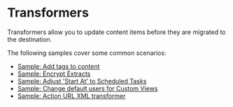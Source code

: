# Transformers

Transformers allow you to update content items before they are migrated to the destination.

The following samples cover some common scenarios:

- [Sample: Add tags to content](~/samples/transformers/migrated_tag_transformer.md)
- [Sample: Encrypt Extracts](~/samples/transformers/encrypt_extracts_transformer.md)
- [Sample: Adjust 'Start At' to Scheduled Tasks](~/samples/transformers/start_at_transformer.md)
- [Sample: Change default users for Custom Views](~/samples/transformers/custom_view_default_users_transformer.md)
- [Sample: Action URL XML transformer](~/samples/transformers/action_url_xml_transformer.md)